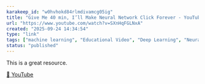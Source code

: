 ```yaml
---
karakeep_id: "w0hvhokd84rlmdivamcg05ig"
title: "Give Me 40 min, I’ll Make Neural Network Click Forever - YouTube"
url: "https://www.youtube.com/watch?v=SXnHqFGLNxA"
created: "2025-09-24 14:34:54"
type: "link"
tags: ["machine learning", "Educational Video", "Deep Learning", "Neural Networks", "Artificial Intelligence"]
status: "published"
---
```

This is a great resource. 



[🔗 YouTube](https://www.youtube.com/watch?v=SXnHqFGLNxA)